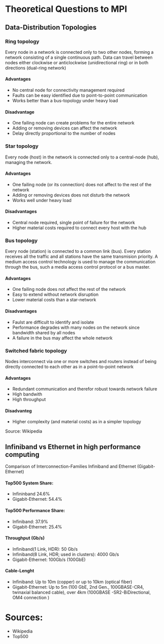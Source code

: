 # Theoretical Questions to MPI
## Data-Distribution Topologies

### Ring topology
Every node in a network is connected only to two other nodes, forming a network consisting of a single continuous path. Data can travel between nodes either clockwise or anticlockwise (unidirectional ring) or in both directions (dual-ring network) 

#### Advantages
* No central node for connectivity management required
* Faults can be easy identified due to point-to-point communication
* Works better than a bus-topology under heavy load

#### Disadvantage
* One failing node can create problems for the entire network
* Adding or removing devices can affect the network
* Delay directly proportional to the number of nodes

### Star topology
Every node (host) in the network is connected only to a central-node (hub), managing the network.

#### Advantages
* One failing node (or its connection) does not affect to the rest of the network
* Adding or removing devices does not disturb the network
* Works well under heavy load

#### Disadvantages
* Central node required, single point of failure for the network
* Higher material costs required to connect every host with the hub

### Bus topology
Every node (station) is connected to a common link (bus). Every station receives all the traffic and all stations have the same transmision priority. A medium access control technology is used to manage the communication through the bus, such a media access control protocol or a bus master.
#### Advantages 
* One failing node does not affect the rest of the network
* Easy to extend without network disruption  
* Lower material costs than a star-network
#### Disadvantages
* Faulst are difficult to identify and isolate
* Performance degrades with many nodes on the network since bandwidth shared by all nodes
* A failure in the bus may affect the whole network

### Switched fabric topology
Nodes interconnect via one or more switches and routers instead of being directly connected to each other as in a point-to-point network
#### Advantages
* Redundant communication and therefor robust towards network failure
* High bandwith
* High throughput 
#### Disadvanteg
* Higher complexity (and material costs) as in a simpler topology

Source: Wikipedia

## Infiniband vs Ethernet in high performance computing
Comparison of Interconnection-Families Infiniband and Ethernet (Gigabit-Ethernet)

#### Top500 System Share:
* Infininband 24.6%
* Gigabit-Ethernet: 54.4% 

#### Top500 Performance Share:
* Infiniband:   37.9%
* Gigabit-Ethernet: 25.4%

#### Throughput (Gb/s)
* Infiniband(1 Link, HDR):  50 Gb/s
* Infiniband(8 Link, HDR; used in clusters): 4000 Gb/s
* Gigabit-Ethernet:  100Gb/s (100GbE)   

#### Cable-Lenght 
* Infiniband: Up to 10m (copper) or up to 10km (optical fiber)
* Gigabit-Ethernet: Up to 5m (100 GbE, 2nd Gen., 100GBASE-CR4, twinaxial balanced cable), over 4km (100GBASE
-SR2-BiDirectional, OM4 connection )

# Sources:
* Wikipedia
* Top500
